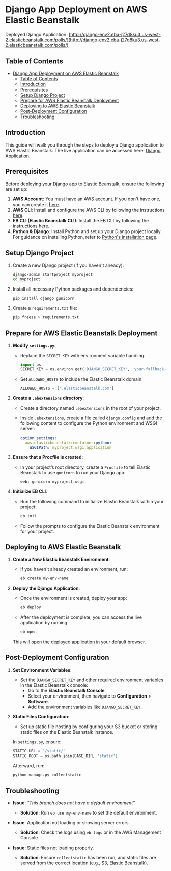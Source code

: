 # Django App Deployment on AWS Elastic Beanstalk

Deployed Django Application: [http://django-env2.eba-j27d8ku3.us-west-2.elasticbeanstalk.com/polls/](http://django-env2.eba-j27d8ku3.us-west-2.elasticbeanstalk.com/polls/)

## Table of Contents

- [Django App Deployment on AWS Elastic Beanstalk](#django-app-deployment-on-aws-elastic-beanstalk)
  - [Table of Contents](#table-of-contents)
  - [Introduction](#introduction)
  - [Prerequisites](#prerequisites)
  - [Setup Django Project](#setup-django-project)
  - [Prepare for AWS Elastic Beanstalk Deployment](#prepare-for-aws-elastic-beanstalk-deployment)
  - [Deploying to AWS Elastic Beanstalk](#deploying-to-aws-elastic-beanstalk)
  - [Post-Deployment Configuration](#post-deployment-configuration)
  - [Troubleshooting](#troubleshooting)
   
## Introduction

This guide will walk you through the steps to deploy a Django application to AWS Elastic Beanstalk. The live application can be accessed here: [Django Application](http://django-env.eba-uypr5ve5.us-west-2.elasticbeanstalk.com/).

## Prerequisites

Before deploying your Django app to Elastic Beanstalk, ensure the following are set up:

1. **AWS Account**: You must have an AWS account. If you don't have one, you can create it [here](https://aws.amazon.com/).
2. **AWS CLI**: Install and configure the AWS CLI by following the instructions [here](https://docs.aws.amazon.com/cli/latest/userguide/install-cliv2.html).
3. **EB CLI (Elastic Beanstalk CLI)**: Install the EB CLI by following the instructions [here](https://docs.aws.amazon.com/elasticbeanstalk/latest/dg/eb-cli3-install.html).
4. **Python & Django**: Install Python and set up your Django project locally. For guidance on installing Python, refer to [Python's installation page](https://www.python.org/downloads/).

## Setup Django Project

1. Create a new Django project (if you haven't already):

   ```bash
   django-admin startproject myproject
   cd myproject
   ```

2. Install all necessary Python packages and dependencies:

   ```bash
   pip install django gunicorn
   ```

3. Create a `requirements.txt` file:

   ```bash
   pip freeze > requirements.txt
   ```

## Prepare for AWS Elastic Beanstalk Deployment

1. **Modify `settings.py`**:
   - Replace the `SECRET_KEY` with environment variable handling:

     ```python
     import os
     SECRET_KEY = os.environ.get('DJANGO_SECRET_KEY', 'your-fallback-secret-key')
     ```

   - Set `ALLOWED_HOSTS` to include the Elastic Beanstalk domain:

     ```python
     ALLOWED_HOSTS = ['.elasticbeanstalk.com']
     ```

2. **Create a `.ebextensions` directory**:
   - Create a directory named `.ebextensions` in the root of your project.
   - Inside `.ebextensions`, create a file called `django.config` and add the following content to configure the Python environment and WSGI server:

     ```yaml
     option_settings:
       aws:elasticbeanstalk:container:python:
         WSGIPath: myproject.wsgi:application
     ```

3. **Ensure that a Procfile is created**:
   - In your project’s root directory, create a `Procfile` to tell Elastic Beanstalk to use `gunicorn` to run your Django app:

     ```bash
     web: gunicorn myproject.wsgi
     ```

4. **Initialize EB CLI**:
   - Run the following command to initialize Elastic Beanstalk within your project:

     ```bash
     eb init
     ```

   - Follow the prompts to configure the Elastic Beanstalk environment for your project.

## Deploying to AWS Elastic Beanstalk

1. **Create a New Elastic Beanstalk Environment**:
   - If you haven't already created an environment, run:

     ```bash
     eb create my-env-name
     ```

2. **Deploy the Django Application**:
   - Once the environment is created, deploy your app:

     ```bash
     eb deploy
     ```

   - After the deployment is complete, you can access the live application by running:

     ```bash
     eb open
     ```

   This will open the deployed application in your default browser.

## Post-Deployment Configuration

1. **Set Environment Variables**:
   - Set the `DJANGO_SECRET_KEY` and other required environment variables in the Elastic Beanstalk console:
     - Go to the **Elastic Beanstalk Console**.
     - Select your environment, then navigate to **Configuration** > **Software**.
     - Add the environment variables like `DJANGO_SECRET_KEY`.

2. **Static Files Configuration**:
   - Set up static file hosting by configuring your S3 bucket or storing static files on the Elastic Beanstalk instance.

   In `settings.py`, ensure:

   ```python
   STATIC_URL = '/static/'
   STATIC_ROOT = os.path.join(BASE_DIR, 'static')
   ```

   Afterward, run:

   ```bash
   python manage.py collectstatic
   ```

## Troubleshooting

- **Issue**: _"This branch does not have a default environment"._
  - **Solution**: Run `eb use my-env-name` to set the default environment.
  
- **Issue**: Application not loading or showing server errors.
  - **Solution**: Check the logs using `eb logs` or in the AWS Management Console.
  
- **Issue**: Static files not loading properly.
  - **Solution**: Ensure `collectstatic` has been run, and static files are served from the correct location (e.g., S3, Elastic Beanstalk).